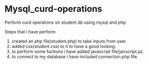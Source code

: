 # Mysql_curd-operations
Perform curd operations on student db using mysql and php

Steps that i have perform
1. created an php file(student.php) to take inputs from user.
2. added css(student.css) to it to have a good looking.
3. to perform some fuctions i have added javascript file(javscript.js).
4. to connect to my database i have included connection.php file.
